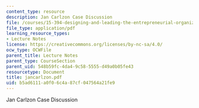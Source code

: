 ```yaml
---
content_type: resource
description: Jan Carlzon Case Discussion
file: /courses/15-394-designing-and-leading-the-entrepreneurial-organization-spring-2003/b5ad6111a0f06c4a87cf047564a21fe9_jancarlzon.pdf
file_type: application/pdf
learning_resource_types:
- Lecture Notes
license: https://creativecommons.org/licenses/by-nc-sa/4.0/
ocw_type: OCWFile
parent_title: Lecture Notes
parent_type: CourseSection
parent_uid: 548b59fc-4da4-9c58-5555-d49a0b05fe43
resourcetype: Document
title: jancarlzon.pdf
uid: b5ad6111-a0f0-6c4a-87cf-047564a21fe9
---
```

Jan Carlzon Case Discussion